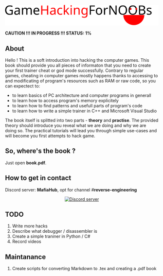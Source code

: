 <div align="center">
    <img src="https://raw.githubusercontent.com/Romop5/GameHackingForNoobs/master/logo.svg" alt="Logo" /></a>
</div>

**CAUTION !!! IN PROGRESS !!! STATUS: 1%**

## About
Hello ! This is a soft introduction into hacking the computer games. This book should provide you
all pieces of informaton that you need to create your first trainer cheat or god mode successfully.
Contrary to regular games, cheating in computer games mostly happens thanks to accessing to
and modificating of program's resources such as RAM or raw code, so you can expectect to:
* to learn basics of PC architecture and computer programs in generall
* to learn how to access program's memory explicitely
* to learn how to find patterns and usefull parts of program's code
* to learn how to write a simple trainer in C++ and Microsoft Visual Studio

The book itself is splitted into two parts - **theory** and **practise**.
The provided theory should introduce you reveal what we are doing and why we are doing so.
The practical tutorials will lead you through simple use-cases and will become you first attempts to
hack game.


## So, where's the book ?
Just open **book.pdf**.

## How to get in contact

Discord server: **MafiaHub**, opt for channel #**reverse-engineering**

<div align="center">
    <a href="https://discord.gg/vdb4fFr"><img src="https://img.shields.io/discord/402098213114347520.svg" alt="Discord server" /></a>
</div>

## TODO
1. Write more hacks
2. Describe what debugger / disassembler is
3. Create a simple traniner in Python / C#
4. Record videos

## Maintanance
1. Create scripts for converting Markdown to .tex and creating a .pdf book
